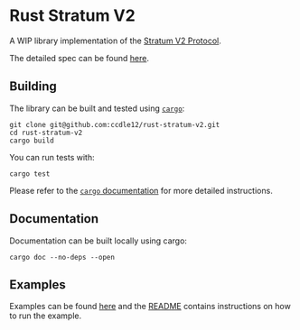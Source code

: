 # Rust Stratum V2

A WIP library implementation of the [Stratum V2 Protocol](https://braiins.com/stratum-v2).

The detailed spec can be found [here](https://docs.google.com/document/d/1FadCWj-57dvhxsnFM_7X806qyvhR0u3i85607bGHxvg/edit#heading=h.we2r5emgsjcx).

## Building

The library can be built and tested using [`cargo`](https://github.com/rust-lang/cargo/):

```
git clone git@github.com:ccdle12/rust-stratum-v2.git
cd rust-stratum-v2
cargo build
```

You can run tests with:

```
cargo test
```

Please refer to the [`cargo` documentation](https://doc.rust-lang.org/stable/cargo/) for more detailed instructions.


## Documentation

Documentation can be built locally using cargo:

```
cargo doc --no-deps --open
```

## Examples

Examples can be found [here](/examples) and the [README](/examples/README.md)
contains instructions on how to run the example.

